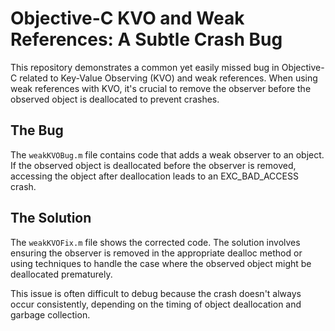 # Objective-C KVO and Weak References: A Subtle Crash Bug

This repository demonstrates a common yet easily missed bug in Objective-C related to Key-Value Observing (KVO) and weak references.  When using weak references with KVO, it's crucial to remove the observer before the observed object is deallocated to prevent crashes.

## The Bug
The `weakKVOBug.m` file contains code that adds a weak observer to an object.  If the observed object is deallocated before the observer is removed, accessing the object after deallocation leads to an EXC_BAD_ACCESS crash.

## The Solution
The `weakKVOFix.m` file shows the corrected code.  The solution involves ensuring the observer is removed in the appropriate dealloc method or using techniques to handle the case where the observed object might be deallocated prematurely. 

This issue is often difficult to debug because the crash doesn't always occur consistently, depending on the timing of object deallocation and garbage collection.